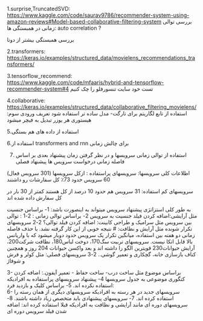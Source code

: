 1.surprise,TruncatedSVD:                                         
https://www.kaggle.com/code/saurav9786/recommender-system-using-amazon-reviews#Model-based-collaborative-filtering-system
بررسی توالی زمانی در همبستگی ها: auto correlation ?

بررسی همبستگی بیشتر از دوتا

2.transformers:                                                 
https://keras.io/examples/structured_data/movielens_recommendations_transformers/

3.tensorflow_recommend:                                                               
https://www.kaggle.com/code/mfaaris/hybrid-and-tensorflow-recommender-system#4
تست خود سایت تنسورفلو را چک کنیم

4.collaborative:                                                                 
https://keras.io/examples/structured_data/collaborative_filtering_movielens/
استفاده از تابع لگاریتم برای تارگت- 
مدل ساده تر استفاده شود
تعریف ورودی سوم:  هیستوری هر یوزر تبدیل به فیچر میشود


5.استفاده از داده های هم بستگی

6.استفاده از transformers and rnn برای چالش زمانی                    

7. استفاده از توالی زمانی سرویسها  و در نظر گرفتن زمان پیشنهاد بعدی بر اساس فاصله زمانی درخواست سرویس ها 
پیشنهاد فصلی

اطلاعات کلی سرویسها:
سرویسهای پراستفاده : 
ازکل سرویسها (301 سرویس فعال) 60 سرویس حدود 73٪ کل سفارشات رو داشتند

سرویسهای کم استفاده: 31 سرویس هم  حدود 10 درصد از کل هستند کمتر از 30 بار در کل سفارش داده شده اند

به طور کلی استزاتژی پیشنهاد سرویس میتواند به اینصورت باشد:
1- براساس جنسیت مثل آرایشی:اضافه کردن فیلد جنسیت به سرویس
2- براساس توالی زمانی :
2-1 : توالی بین سرویس مثل سرامیک و طراحی کابینت: اضافه کردن فیلد توالی؟
2-2  سرویسهای تکرار شونده مثل آرایش و نظافت: # نتیجه خوبی از این کار گرفته نشد. با حذف فاصله زمانی دو هفته بین استفاده، میانگین تکرار یک سرویس حدود دوبار میشود که با واریانس بالا قابل اتکا نیست. سرویسهای تربیت سگ170، دوخت لباس180، نظافت شرکت200، آرایش حیوانات230 قویترین الگو را داشته اند و بعد واکسن حیوانات 204 روز و همچنین کناف بازسازی خانه، گچکاری و تعمیر گوشی.. 
2-3 سرویسهای فصلی: مثل کولر و فرش و شوفاژ 

3-  براساس موضوع مثل ساخت درب- ساخت حفاظ - تعمیر آیفون.: اضافه کردن کتگوری موضوعی به جدول سرویسها
4- پیشنهاد سرویسهای پراستفاده به افرادیکه استفاده نکرده اند.
5- براساس کلیک و بازدید فرد:  
6- سرویسهای جدید در هر رسته به افرادیکه سرویسهای دیگری از همان رسته را استفاده کرده اند.
7- سرویسهای پیشنهادی باید متخصص زیاد داشته باشند.
8- سرویسهای دوره ای مانند آرایشی و نظافت به افرادیکه قبلا استفاده کرده اند: اضافه شدن فیلد سرویس دوره ای



